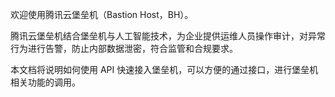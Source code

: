 欢迎使用腾讯云堡垒机（Bastion Host，BH）。

腾讯云堡垒机结合堡垒机与人工智能技术，为企业提供运维人员操作审计，对异常行为进行告警，防止内部数据泄密，符合监管和合规要求。

本文档将说明如何使用 API 快速接入堡垒机，可以方便的通过接口，进行堡垒机相关功能的调用。
